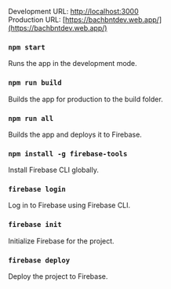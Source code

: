 Development URL: [http://localhost:3000](http://localhost:3000)\
Production URL: [https://bachbntdev.web.app/](https://bachbntdev.web.app/)

### `npm start`

Runs the app in the development mode.

### `npm run build`

Builds the app for production to the build folder.

### `npm run all`

Builds the app and deploys it to Firebase.

### `npm install -g firebase-tools`

Install Firebase CLI globally.

### `firebase login`

Log in to Firebase using Firebase CLI.

### `firebase init`

Initialize Firebase for the project.

### `firebase deploy`

Deploy the project to Firebase.
